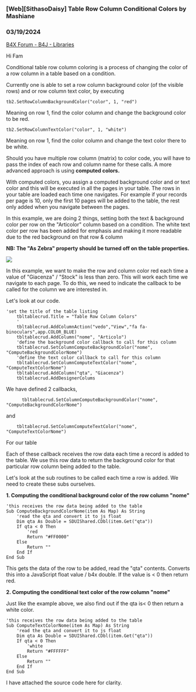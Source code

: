### [Web][SithasoDaisy] Table Row Column Conditional Colors by Mashiane
### 03/19/2024
[B4X Forum - B4J - Libraries](https://www.b4x.com/android/forum/threads/159990/)

Hi Fam  
  
Conditional table row column coloring is a process of changing the color of a row column in a table based on a condition.  
  
Currently one is able to set a row column background color (of the visible rows) and or row column text color, by executing  
  

```B4X
tb2.SetRowColumnBackgroundColor("color", 1, "red")
```

  
  
Meaning on row 1, find the color column and change the background color to be red.  
  

```B4X
tb2.SetRowColumnTextColor("color", 1, "white")
```

  
  
Meaning on row 1, find the color column and change the text color there to be white.  
  
Should you have multiple row column (matrix) to color code, you will have to pass the index of each row and column name for these calls. A more advanced approach is using **computed colors.**  
  
With computed colors, you assign a computed background color and or text color and this will be executed in all the pages in your table. The rows in your table are loaded each time one navigates. For example if your records per page is 10, only the first 10 pages will be added to the table, the rest only added when you navigate between the pages.  
  
In this example, we are doing 2 things, setting both the text & background color per row on the "Articolor" column based on a condition. The white text color per row has been added for emphasis and making it more readable due to the red background on that row & column  
  
**NB: The "As Zebra" property should be turned off on the table properties.**  
  
![](https://www.b4x.com/android/forum/attachments/151940)  
  
In this example, we want to make the row and column color red each time a value of "Giacenza" / "Stock" is less than zero. This will work each time we navigate to each page. To do this, we need to indicate the callback to be called for the column we are interested in.  
  
Let's look at our code.  
  

```B4X
'set the title of the table listing  
    tbltablecrud.Title = "Table Row Column Colors"  
    '  
    tbltablecrud.AddColumnAction("vedo","View","fa fa-binoculars",app.COLOR_BLUE)  
    tbltablecrud.AddColumn("nome", "Articolo")  
    'define the background color callback to call for this column  
    tbltablecrud.SetColumnComputeBackgroundColor("nome", "ComputeBackgroundColorNome")  
    'define the text color callback to call for this column  
    tbltablecrud.SetColumnComputeTextColor("nome", "ComputeTextColorNome")  
    tbltablecrud.AddColumn("qta", "Giacenza")  
    tbltablecrud.AddDesignerColums
```

  
  
We have defined 2 callbacks,  
  

```B4X
      tbltablecrud.SetColumnComputeBackgroundColor("nome", "ComputeBackgroundColorNome")
```

  
  
and  
  

```B4X
    tbltablecrud.SetColumnComputeTextColor("nome", "ComputeTextColorNome")
```

  
  
For our table  
  
Each of these callback receives the row data each time a record is added to the table. We use this row data to return the background color for that particular row column being added to the table.  
  
Let's look at the sub routines to be called each time a row is added. We need to create these subs ourselves.  
  
**1. Computing the conditional background color of the row column "nome"**  
  
  

```B4X
'this receives the row data being added to the table  
Sub ComputeBackgroundColorNome(item As Map) As String  
    'read the qta and convert it to js float  
    Dim qta As Double = SDUIShared.CDbl(item.Get("qta"))  
    If qta < 0 Then  
        'red  
        Return "#FF0000"  
    Else  
        Return ""    
    End If  
End Sub
```

  
  
This gets the data of the row to be added, read the "qta" contents. Converts this into a JavaScript float value / b4x double. If the value is < 0 then return red.  
  
**2. Computing the conditional text color of the row column "nome"**  
  
Just like the example above, we also find out if the qta is< 0 then return a white color.  
  

```B4X
'this receives the row data being added to the table  
Sub ComputeTextColorNome(item As Map) As String  
    'read the qta and convert it to js float  
    Dim qta As Double = SDUIShared.CDbl(item.Get("qta"))  
    If qta < 0 Then  
        'white  
        Return "#FFFFFF"  
    Else  
        Return ""  
    End If  
End Sub
```

  
  
I have attached the source code here for clarity.